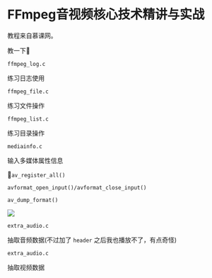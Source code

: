 # FFmpeg音视频核心技术精讲与实战

教程来自慕课网。

教一下🎸

`ffmpeg_log.c`

练习日志使用

`ffmpeg_file.c`

练习文件操作

`ffmpeg_list.c`

练习目录操作

`mediainfo.c`

输入多媒体属性信息

`av_register_all()`

`avformat_open_input()/avformat_close_input()`

`av_dump_format()`

![](https://i.loli.net/2018/12/11/5c0f9f2500986.png)

`extra_audio.c`

抽取音频数据(不过加了 `header` 之后我也播放不了，有点奇怪)

`extra_audio.c`

抽取视频数据